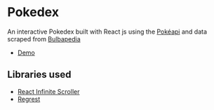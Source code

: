 # Pokedex

An interactive Pokedex built with React js using the [Pokéapi](https://pokeapi.co/) and data scraped from [Bulbapedia](https://bulbapedia.bulbagarden.net/wiki/Main_Page)

- [Demo](https://crazycat9x.github.io/pokedex/)

## Libraries used

- [React Infinite Scroller](https://github.com/CassetteRocks/react-infinite-scroller#readme)
- [Regrest](https://github.com/crazycat9x/regrest)